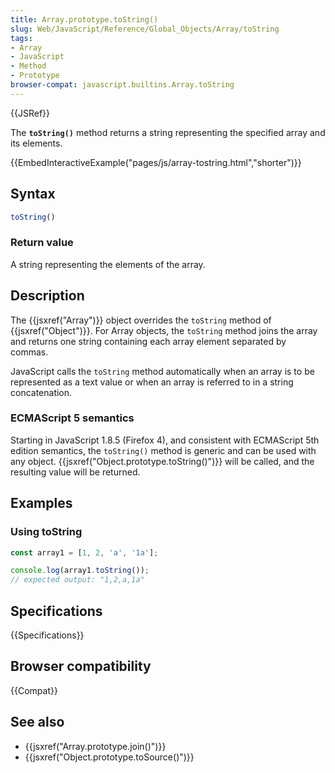```yaml
---
title: Array.prototype.toString()
slug: Web/JavaScript/Reference/Global_Objects/Array/toString
tags:
- Array
- JavaScript
- Method
- Prototype
browser-compat: javascript.builtins.Array.toString
---
```

{{JSRef}}

The **`toString()`** method returns a string representing the specified array
and its elements.

{{EmbedInteractiveExample("pages/js/array-tostring.html","shorter")}}

## Syntax

```js
toString()
```

### Return value

A string representing the elements of the array.

## Description

The {{jsxref("Array")}} object overrides the `toString` method of
{{jsxref("Object")}}. For Array objects, the `toString` method joins the
array and returns one string containing each array element separated by commas.

JavaScript calls the `toString` method automatically when an array is to be
represented as a text value or when an array is referred to in a string
concatenation.

### ECMAScript 5 semantics

Starting in JavaScript 1.8.5 (Firefox 4), and consistent with ECMAScript 5th
edition semantics, the `toString()` method is generic and can be used with any
object. {{jsxref("Object.prototype.toString()")}} will be called,
and the resulting value will be returned.

## Examples

### Using toString

```js
const array1 = [1, 2, 'a', '1a'];

console.log(array1.toString());
// expected output: "1,2,a,1a"
```

## Specifications

{{Specifications}}

## Browser compatibility

{{Compat}}

## See also

*   {{jsxref("Array.prototype.join()")}}
*   {{jsxref("Object.prototype.toSource()")}}
